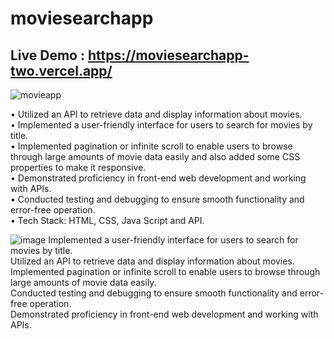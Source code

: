 # moviesearchapp

## Live Demo : https://moviesearchapp-two.vercel.app/

![movieapp](https://user-images.githubusercontent.com/91786605/235800485-3c900b65-6fbf-4b46-8ef5-497055bb7cf8.jpeg)

• Utilized an API to retrieve data and display information about movies.</br>
• Implemented a user-friendly interface for users to search for movies by title.</br>
• Implemented pagination or infinite scroll to enable users to browse through large amounts of movie data easily and also added some CSS properties to make it responsive.</br>
• Demonstrated proficiency in front-end web development and working with APIs.</br>
• Conducted testing and debugging to ensure smooth functionality and error-free operation.</br>
• Tech Stack: HTML, CSS, Java Script and API.</br>

![image](https://user-images.githubusercontent.com/91786605/235802000-c6b7f74e-61ec-4388-ab11-684d5c8a3698.png)
Implemented a user-friendly interface for users to search for movies by title.</br>
Utilized an API to retrieve data and display information about movies.</br>
Implemented pagination or infinite scroll to enable users to browse through large amounts of movie data easily.</br>
Conducted testing and debugging to ensure smooth functionality and error-free operation.</br>
Demonstrated proficiency in front-end web development and working with APIs.</br>

